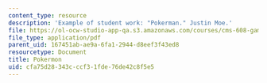 ```yaml
---
content_type: resource
description: 'Example of student work: "Pokerman." Justin Moe.'
file: https://ol-ocw-studio-app-qa.s3.amazonaws.com/courses/cms-608-game-design-spring-2008/cfa75d28343cccf31fde76de42c8f5e5_moe2.pdf
file_type: application/pdf
parent_uid: 167451ab-ae9a-6fa1-2944-d8eef3f43ed8
resourcetype: Document
title: Pokermon
uid: cfa75d28-343c-ccf3-1fde-76de42c8f5e5
---
```

